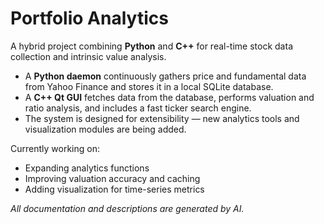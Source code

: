 # Portfolio Analytics

A hybrid project combining **Python** and **C++** for real-time stock data collection and intrinsic value analysis.

- A **Python daemon** continuously gathers price and fundamental data from Yahoo Finance and stores it in a local SQLite database.
- A **C++ Qt GUI** fetches data from the database, performs valuation and ratio analysis, and includes a fast ticker search engine.
- The system is designed for extensibility — new analytics tools and visualization modules are being added.

Currently working on:
- Expanding analytics functions
- Improving valuation accuracy and caching
- Adding visualization for time-series metrics

_All documentation and descriptions are generated by AI._
